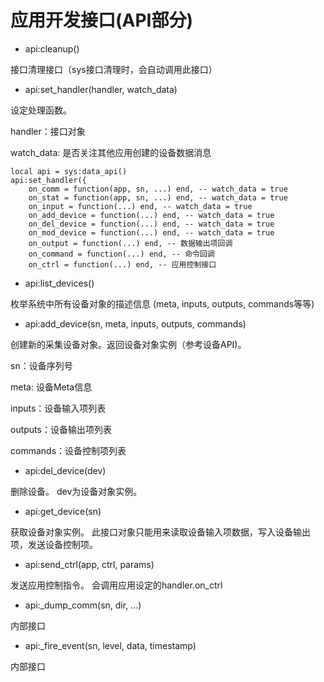 # 应用开发接口(API部分)  #

* api:cleanup()

接口清理接口（sys接口清理时，会自动调用此接口）

* api:set_handler(handler, watch_data)

设定处理函数。

handler：接口对象

watch_data: 是否关注其他应用创建的设备数据消息
```
local api = sys:data_api()
api:set_handler({
	on_comm = function(app, sn, ...) end, -- watch_data = true
	on_stat = function(app, sn, ...) end, -- watch_data = true
	on_input = function(...) end, -- watch_data = true
	on_add_device = function(...) end, -- watch_data = true
	on_del_device = function(...) end, -- watch_data = true
	on_mod_device = function(...) end, -- watch_data = true
	on_output = function(...) end, -- 数据输出项回调
	on_command = function(...) end, -- 命令回调
	on_ctrl = function(...) end, -- 应用控制接口
```

* api:list_devices()

枚举系统中所有设备对象的描述信息 (meta, inputs, outputs, commands等等)

* api:add_device(sn, meta, inputs, outputs, commands)

创建新的采集设备对象。返回设备对象实例（参考设备API)。

sn：设备序列号

meta: 设备Meta信息

inputs：设备输入项列表

outputs：设备输出项列表

commands：设备控制项列表

* api:del_device(dev)

删除设备。 dev为设备对象实例。

* api:get_device(sn)

获取设备对象实例。 此接口对象只能用来读取设备输入项数据，写入设备输出项，发送设备控制项。

* api:send_ctrl(app, ctrl, params)

发送应用控制指令。 会调用应用设定的handler.on_ctrl

* api:_dump_comm(sn, dir, ...)

内部接口

* api:_fire_event(sn, level, data, timestamp)

内部接口
